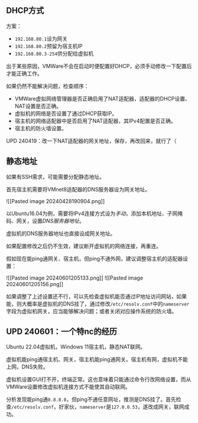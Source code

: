 
## DHCP方式

方案：
- `192.168.80.1`设为网关
- `192.168.80.2`预留为宿主机IP
- `192.168.80.3-254`供分配给虚拟机

出于某些原因，VMWare不会在启动时便配置好DHCP，必须手动修改一下配置后才能正确工作。

如果仍然不能解决问题，检查顺序：
- VMWare虚拟网络管理器是否正确启用了NAT适配器，适配器的DHCP设置、NAT设置是否正确。
- 虚拟机的网络是否设置了通过DHCP获取IP。
- 宿主机的网络适配器中是否启用了NAT适配器，其IPv4配置是否正确。
- 宿主机的防火墙设置。

UPD 240419：改一下NAT适配器的网关地址，保存，再改回来，就行了（

## 静态地址

如果有SSH需求，可能需要分配静态地址。

首先宿主机需要将VMnet8适配器的DNS服务器设为网关地址。

![[Pasted image 20240428190904.png]]

以Ubuntu16.04为例，需要将IPv4连接方式设为*手动*，添加本机地址、子网掩码、网关，设置*DNS服务器地址*。

虚拟机的DNS服务器地址也直接设成网关地址。

如果配置修改之后仍不生效，建议断开虚拟机的网络连接，再重连。

假如现在能ping通网关、宿主机，但ping不通外网，建议调整宿主机的适配器设置：

![[Pasted image 20240601205133.png]]
![[Pasted image 20240601205156.png]]

如果调整了上述设置还不行，可以先检查虚拟机能否通过IP地址访问网站，如果能，则大概率是虚拟机的DNS挂了，通过修改`/etc/resolv.conf`中的`nameserver`字段为虚拟机网关，应当能够解决问题；或者关闭对应操作系统的防火墙。

## UPD 240601：一个特nc的经历

Ubuntu 22.04虚拟机，Windows 11宿主机，静态NAT联网。

虚拟机能ping通宿主机、网关，宿主机能ping通网关。宿主机有网，虚拟机不能上网，DNS失败。

虚拟机设置GUI打不开，终端正常。这也意味着只能通过命令行改网络设置，而从VMWare设置修改虚拟机连接方式不能使其自动联网。

分析发现能ping通`8.8.8.8`，但ping不通任意网址，推测是DNS挂了。首先检查`/etc/resolv.conf`，好家伙，`nameserver`是`127.0.0.53`，遂改成网关，联网成功。
